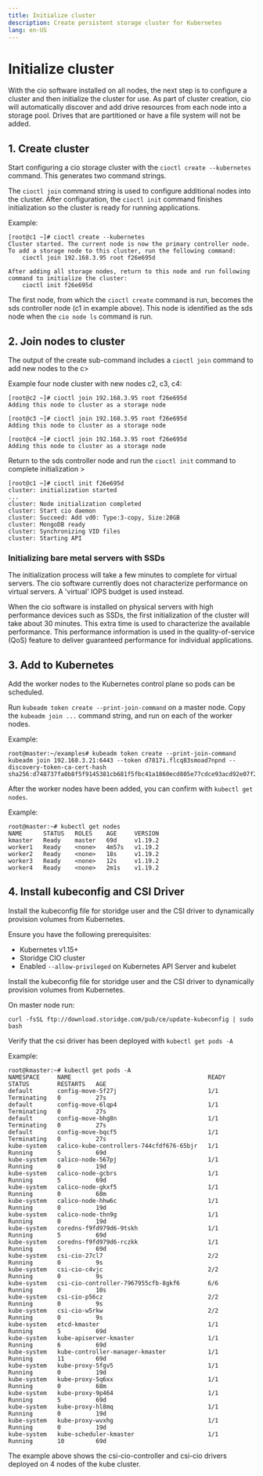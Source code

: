 ```yaml
---
title: Initialize cluster
description: Create persistent storage cluster for Kubernetes
lang: en-US
---
```


# Initialize cluster

With the cio software installed on all nodes, the next step is to configure a cluster and then initialize the cluster for use. As part of cluster creation, cio will automatically discover and add drive resources from each node into a storage pool. Drives that are partitioned or have a file system will not be added.

<h2>1. Create cluster</h2>

Start configuring a cio storage cluster with the `cioctl create --kubernetes` command. This generates two command strings.

The `cioctl join` command string is used to configure additional nodes into the cluster. After configuration, the `cioctl init` command finishes initialization so the cluster is ready for running applications.

Example:
```
[root@c1 ~]# cioctl create --kubernetes
Cluster started. The current node is now the primary controller node. To add a storage node to this cluster, run the following command:
    cioctl join 192.168.3.95 root f26e695d

After adding all storage nodes, return to this node and run following command to initialize the cluster:
    cioctl init f26e695d
```
The first node, from which the `cioctl create` command is run, becomes the sds controller node (c1 in example above). This node is identified as the sds node when the `cio node ls` command is run.

<h2>2. Join nodes to cluster</h2>

The output of the create sub-command includes a `cioctl join` command to add new nodes to the c>

Example four node cluster with new nodes c2, c3, c4:
```
[root@c2 ~]# cioctl join 192.168.3.95 root f26e695d
Adding this node to cluster as a storage node

[root@c3 ~]# cioctl join 192.168.3.95 root f26e695d
Adding this node to cluster as a storage node

[root@c4 ~]# cioctl join 192.168.3.95 root f26e695d
Adding this node to cluster as a storage node
```
Return to the sds controller node and run the `cioctl init` command to complete initialization >
```
[root@c1 ~]# cioctl init f26e695d
cluster: initialization started
...
cluster: Node initialization completed
cluster: Start cio daemon
cluster: Succeed: Add vd0: Type:3-copy, Size:20GB
cluster: MongoDB ready
cluster: Synchronizing VID files
cluster: Starting API
```

<h3>Initializing bare metal servers with SSDs</h3>

The initialization process will take a few minutes to complete for virtual servers. The cio software currently does not characterize performance on virtual servers. A 'virtual' IOPS budget is used instead.

When the cio software is installed on physical servers with high performance devices such as SSDs, the first initialization of the cluster will take about 30 minutes. This extra time is used to characterize the available performance. This performance information is used in the quality-of-service (QoS) feature to deliver guaranteed performance for individual applications.

<h2>3. Add to Kubernetes</h2>

Add the worker nodes to the Kubernetes control plane so pods can be scheduled.

Run `kubeadm token create --print-join-command` on a master node. Copy the `kubeadm join ...` command string, and run on each of the worker nodes.

Example:
```
root@master:~/examples# kubeadm token create --print-join-command
kubeadm join 192.168.3.21:6443 --token d7817i.flcq83smoad7npnd --discovery-token-ca-cert-hash sha256:d748737fa0b8f5f9145381cb681f5fbc41a1860ecd805e77cdce93acd92e07f2
```

After the worker nodes have been added, you can confirm with `kubectl get nodes`.

Example:
```
root@master:~# kubectl get nodes
NAME      STATUS   ROLES    AGE     VERSION
kmaster   Ready    master   69d     v1.19.2
worker1   Ready    <none>   4m57s   v1.19.2
worker2   Ready    <none>   18s     v1.19.2
worker3   Ready    <none>   12s     v1.19.2
worker4   Ready    <none>   2m1s    v1.19.2
```

<h2>4. Install kubeconfig and CSI Driver</h2>

Install the kubeconfig file for storidge user and the CSI driver to dynamically provision volumes from Kubernetes. 

Ensure you have the following prerequisites:
- Kubernetes v1.15+
- Storidge CIO cluster
- Enabled `--allow-privileged` on Kubernetes API Server and kubelet

Install the kubeconfig file for storidge user and the CSI driver to dynamically provision volumes from Kubernetes. 

On master node run:

```
curl -fsSL ftp://download.storidge.com/pub/ce/update-kubeconfig | sudo bash
```

Verify that the csi driver has been deployed with `kubectl get pods -A`

Example:
```
root@kmaster:~# kubectl get pods -A
NAMESPACE     NAME                                       READY   STATUS        RESTARTS   AGE
default       config-move-5f27j                          1/1     Terminating   0          27s
default       config-move-6lqp4                          1/1     Terminating   0          27s
default       config-move-bhg8n                          1/1     Terminating   0          27s
default       config-move-bqcf5                          1/1     Terminating   0          27s
kube-system   calico-kube-controllers-744cfdf676-65bjr   1/1     Running       5          69d
kube-system   calico-node-567pj                          1/1     Running       0          19d
kube-system   calico-node-gcbrs                          1/1     Running       5          69d
kube-system   calico-node-gkxf5                          1/1     Running       0          68m
kube-system   calico-node-hhw6c                          1/1     Running       0          19d
kube-system   calico-node-thn9g                          1/1     Running       0          19d
kube-system   coredns-f9fd979d6-9tskh                    1/1     Running       5          69d
kube-system   coredns-f9fd979d6-rczkk                    1/1     Running       5          69d
kube-system   csi-cio-27cl7                              2/2     Running       0          9s
kube-system   csi-cio-c4vjc                              2/2     Running       0          9s
kube-system   csi-cio-controller-7967955cfb-8gkf6        6/6     Running       0          10s
kube-system   csi-cio-p56cz                              2/2     Running       0          9s
kube-system   csi-cio-w5rkw                              2/2     Running       0          9s
kube-system   etcd-kmaster                               1/1     Running       5          69d
kube-system   kube-apiserver-kmaster                     1/1     Running       6          69d
kube-system   kube-controller-manager-kmaster            1/1     Running       11         69d
kube-system   kube-proxy-5fgv5                           1/1     Running       0          19d
kube-system   kube-proxy-5q6xx                           1/1     Running       0          68m
kube-system   kube-proxy-9p464                           1/1     Running       5          69d
kube-system   kube-proxy-hl8mq                           1/1     Running       0          19d
kube-system   kube-proxy-wvxhg                           1/1     Running       0          19d
kube-system   kube-scheduler-kmaster                     1/1     Running       10         69d
```

The example above shows the csi-cio-controller and csi-cio drivers deployed on 4 nodes of the kube cluster. 
